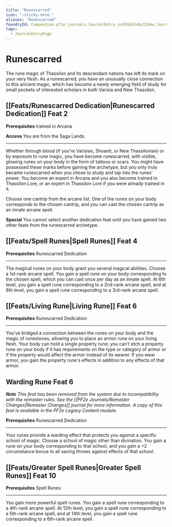 ```yaml
---
title: "Runescarred"
icon: ":sticky-note:"
aliases: "Runescarred"
foundryId: Compendium.pf2e.journals.JournalEntry.vx5FGEG34AxI2dow.JournalEntryPage.j5uZbCwoHOOEO1bC
tags:
  - JournalEntryPage
---
```


# Runescarred
The rune magic of Thassilon and its descendant nations has left its mark on your very flesh. As a runescarred, you have an unusually close connection to this ancient magic, which has become a newly emerging field of study for small pockets of interested scholars in both Varisia and New Thassilon.

## [[Feats/Runescarred Dedication|Runescarred Dedication]] Feat 2

**Prerequisites** trained in Arcana

**Access** You are from the Saga Lands.

* * *

Whether through blood (if you're Varisian, Shoanti, or New Thassilonian) or by exposure to rune magic, you have become runescarred, with visible, glowing runes on your body in the form of tattoos or scars. You might have possessed these marks before gaining the archetype, but you only truly became runescarred when you chose to study and tap into the runes' power. You become an expert in Arcana and you also become trained in Thassilon Lore, or an expert in Thassilon Lore if you were already trained in it.

Choose one cantrip from the arcane list. One of the runes on your body corresponds to the chosen cantrip, and you can cast the chosen cantrip as an innate arcane spell.

**Special** You cannot select another dedication feat until you have gained two other feats from the runescarred archetype.

## [[Feats/Spell Runes|Spell Runes]] Feat 4

**Prerequisites** Runescarred Dedication

* * *

The magical runes on your body grant you several magical abilities. Choose a 1st-rank arcane spell. You gain a spell rune on your body corresponding to the chosen spell, which you can cast once per day as an innate spell. At 6th level, you gain a spell rune corresponding to a 2nd-rank arcane spell, and at 8th level, you gain a spell rune corresponding to a 3rd-rank arcane spell.

## [[Feats/Living Rune|Living Rune]] Feat 6

**Prerequisites** Runescarred Dedication

* * *

You've bridged a connection between the runes on your body and the magic of runestones, allowing you to place an armor rune on your living flesh. Your body can hold a single property rune; you can't etch a property rune on your body if it has requirements on the type or category of armor or if the property would affect the armor instead of its wearer. If you wear armor, you gain the property rune's effects in addition to any effects of that armor.

## Warding Rune Feat 6

_**Note** This feat has been removed from the system due to incompatibility with the remaster rules. See the [[PF2e Journals/Remaster Changes|Remaster Changes]] journal for more information. A copy of this feat is available in the PF2e Legacy Content module._

**Prerequisites** Runescarred Dedication

* * *

Your runes provide a warding effect that protects you against a specific school of magic. Choose a school of magic other than divination. You gain a rune on your body corresponding to that school, and you gain a +2 circumstance bonus to all saving throws against effects of that school.

## [[Feats/Greater Spell Runes|Greater Spell Runes]] Feat 10

**Prerequisites** Spell Runes

* * *

You gain more powerful spell runes. You gain a spell rune corresponding to a 4th-rank arcane spell. At 12th level, you gain a spell rune corresponding to a 5th-rank arcane spell, and at 14th level, you gain a spell rune corresponding to a 6th-rank arcane spell.